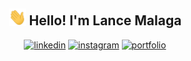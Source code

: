 <h2 align="center"><img src="./media/waving-hand.gif" width="28"> Hello! I'm Lance Malaga</h2>
<p align="center">
  <a href="https://www.linkedin.com/in/lance-matsuo-malaga/">
  <img alt="linkedin" title="Linkedin Profile" src="https://img.shields.io/badge/linkedin-%230077B5.svg?&style=for-the-badge&logo=linkedin&logoColor=white"/></a>

  <a href="https://www.instagram.com/lancemalaga/">
  <img alt="instagram" title="Instagram Profile" src="https://img.shields.io/badge/Instagram-E4405F?style=for-the-badge&logo=instagram&logoColor=white"/></a>

  <a href="">
  <img alt="portfolio" title="Portfolio" src="https://img.shields.io/badge/Portfolio-255E63?style=for-the-badge&logo=About.me&logoColor=white"/></a>
  
  <br><br>
</p>

<!--
**lance-malaga/lance-malaga** is a ✨ _special_ ✨ repository because its `README.md` (this file) appears on your GitHub profile.

Here are some ideas to get you started:

- 🔭 I’m currently working on ...
- 🌱 I’m currently learning ...
- 👯 I’m looking to collaborate on ...
- 🤔 I’m looking for help with ...
- 💬 Ask me about ...
- 📫 How to reach me: ...
- 😄 Pronouns: ...
- ⚡ Fun fact: ...
-->
